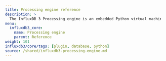 ```yaml
---
title: Processing engine reference
description: >
  The InfluxDB 3 Processing engine is an embedded Python virtual machine that runs inside the InfluxDB database. It executes Python code in response to database events without requiring external application servers or middleware.
menu:
  influxdb3_core:
    name: Processing engine
    parent: Reference
weight: 101
influxdb3/core/tags: [plugin, database, python]
source: /shared/influxdb3-processing-engine.md
---
```


<!--
The content of this file is at content/shared/v3-processing-engine.md
-->